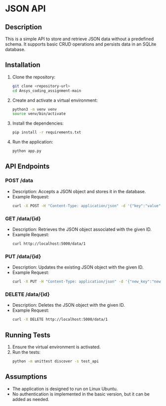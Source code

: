 # JSON API

## Description
This is a simple API to store and retrieve JSON data without a predefined schema. It supports basic CRUD operations and persists data in an SQLite database.

## Installation

1. Clone the repository:
    ```bash
    git clone <repository-url>
    cd Ansys_coding_assignment-main
    
    ```

2. Create and activate a virtual environment:
    ```bash
    python3 -m venv venv
    source venv/bin/activate
    ```

3. Install the dependencies:
    ```bash
    pip install -r requirements.txt
    ```

4. Run the application:
    ```bash
    python app.py
    ```

## API Endpoints

### POST /data
- Description: Accepts a JSON object and stores it in the database.
- Example Request:
    ```bash
    curl -X POST -H "Content-Type: application/json" -d '{"key":"value"}' http://localhost:5000/data
    ```

### GET /data/{id}
- Description: Retrieves the JSON object associated with the given ID.
- Example Request:
    ```bash
    curl http://localhost:5000/data/1
    ```

### PUT /data/{id}
- Description: Updates the existing JSON object with the given ID.
- Example Request:
    ```bash
    curl -X PUT -H "Content-Type: application/json" -d '{"new_key":"new_value"}' http://localhost:5000/data/1
    ```

### DELETE /data/{id}
- Description: Deletes the JSON object with the given ID.
- Example Request:
    ```bash
    curl -X DELETE http://localhost:5000/data/1
    ```

## Running Tests

1. Ensure the virtual environment is activated.
2. Run the tests:
    ```bash
    python -m unittest discover -s test_api
    ```

## Assumptions

- The application is designed to run on Linux Ubuntu.
- No authentication is implemented in the basic version, but it can be added as needed.
